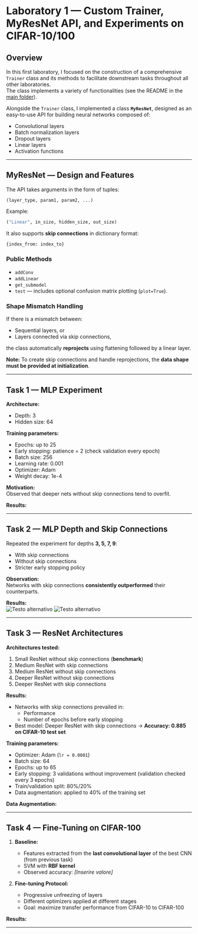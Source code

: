 # Laboratory 1 — Custom Trainer, MyResNet API, and Experiments on CIFAR-10/100

## Overview

In this first laboratory, I focused on the construction of a comprehensive `Trainer` class and its methods to facilitate downstream tasks throughout all other laboratories.  
The class implements a variety of functionalities (see the README in the [main folder](../README.md)).

Alongside the `Trainer` class, I implemented a class **`MyResNet`**, designed as an easy-to-use API for building neural networks composed of:

- Convolutional layers  
- Batch normalization layers  
- Dropout layers  
- Linear layers  
- Activation functions  

---

## MyResNet — Design and Features

The API takes arguments in the form of tuples:

```
(layer_type, param1, param2, ...)
```
Example:  
```python
("Linear", in_size, hidden_size, out_size)
```

It also supports **skip connections** in dictionary format:
```python
{index_from: index_to}
```

### Public Methods
- `addConv`
- `addLinear`
- `get_submodel`
- `test` — includes optional confusion matrix plotting (`plot=True`).

### Shape Mismatch Handling
If there is a mismatch between:
- Sequential layers, or
- Layers connected via skip connections,  

the class automatically **reprojects** using flattening followed by a linear layer.

**Note:** To create skip connections and handle reprojections, the **data shape must be provided at initialization**.

---

## Task 1 — MLP Experiment

**Architecture:**  
- Depth: 3  
- Hidden size: 64  

**Training parameters:**  
- Epochs: up to 25  
- Early stopping: patience = 2 (check validation every epoch)  
- Batch size: 256  
- Learning rate: 0.001  
- Optimizer: Adam  
- Weight decay: 1e-4  

**Motivation:**  
Observed that deeper nets without skip connections tend to overfit.

**Results:**  
<!-- Inserire qui tabella o grafico con performance su train/validation/test -->

---

## Task 2 — MLP Depth and Skip Connections

Repeated the experiment for depths **3, 5, 7, 9**:

- With skip connections  
- Without skip connections  
- Stricter early stopping policy  

**Observation:**  
Networks with skip connections **consistently outperformed** their counterparts.

**Results:**  
![Testo alternativo](DLA_exam_Tommaso_Ducci/images/LAB1/various_depth_trainMLP.png "Losses and accs MLP various depths")
![Testo alternativo](DLA_exam_Tommaso_Ducci/images/LAB1/various_depth_valMLP.png "Losses and accs MLP various depths")

---

## Task 3 — ResNet Architectures

**Architectures tested:**
1. Small ResNet without skip connections (**benchmark**)
2. Medium ResNet with skip connections
3. Medium ResNet without skip connections
4. Deeper ResNet without skip connections
5. Deeper ResNet with skip connections

**Results:**
- Networks with skip connections prevailed in:
  - Performance
  - Number of epochs before early stopping  
- Best model: Deeper ResNet with skip connections → **Accuracy: 0.885 on CIFAR-10 test set**

**Training parameters:**
- Optimizer: Adam (`lr = 0.0001`)
- Batch size: 64
- Epochs: up to 65
- Early stopping: 3 validations without improvement (validation checked every 3 epochs)
- Train/validation split: 80%/20%
- Data augmentation: applied to 40% of the training set

**Data Augmentation:**
<!-- Inserire qui tabella con le trasformazioni di data augmentation -->

---

## Task 4 — Fine-Tuning on CIFAR-100

1. **Baseline:**  
   - Features extracted from the **last convolutional layer** of the best CNN (from previous task)
   - SVM with **RBF kernel**  
   - Observed accuracy: *[Inserire valore]*  
   <!-- Inserire qui eventuale immagine/grafico della baseline -->

2. **Fine-tuning Protocol:**  
   - Progressive unfreezing of layers  
   - Different optimizers applied at different stages  
   - Goal: maximize transfer performance from CIFAR-10 to CIFAR-100

**Results:**  
<!-- Inserire qui grafici e tabelle prima/dopo fine-tuning -->

---


